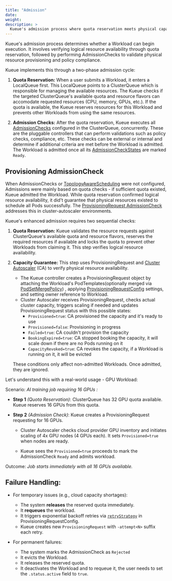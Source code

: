 ```yaml
---
title: "Admission"
date: 
weight: 
description: >
  Kueue's admission process where quota reservation meets physical capacity guarantees, using ProvisioningRequest for autoscaling integration.
---
```


Kueue's admission process determines whether a Workload can begin execution. It involves verifying logical resource availability through quota reservation, followed by performing AdmissionChecks to validate physical resource provisioning and policy compliance. 

Kueue implements this through a two-phase admission cycle: 

1. **Quota Reservation:** When a user submits a Workload, it enters a LocalQueue first. This LocalQueue points to a ClusterQueue which is responsible for managing the available resources. The Kueue checks if the targeted ClusterQueue's available quota and resource flavors can accomodate requested resources (CPU, memory, GPUs, etc.). If the quota is available, the Kueue reserves resources for this Workload and prevents other Workloads from using the same resources. 

2. **Admission Checks:** After the quota reservation, Kueue executes all [AdmissionChecks](/docs/concepts/admission_check) configured in the ClusterQueue, concurrently. These are the pluggable controllers that can perform validations such as policy checks, compliance, etc.
These checks can be external or internal and determine if additional criteria are met before the Workload is admitted. The Workload is admitted once all its [AdmissionCheckStates](/docs/concepts/admission_check/#admissioncheckstates) are marked `Ready`.

## Provisioning AdmissionCheck 

When AdmissionChecks or [TopologyAwareScheduling](docs/concepts/topology_aware_scheduling/) were not configured, Admissions were mainly based on quota checks - if sufficient quota existed, Kueue admitted the Workload. While quota reservation confirmed logical resource availability, it did't guarantee that physical resources existed to schedule all Pods successfully. The [ProvisioningRequest AdmissionCheck](/docs/admission-check-controllers/provisioning/) addresses this in cluster-autoscaler environments.

Kueue's enhanced admission requires two sequential checks:

1. **Quota Reservation:** Kueue validates the resource requests against ClusterQueue's available quota and resource flavors, reserves the required resources if available and locks the quota to prevent other Workloads from claiming it. This step verifies logical resource availability.
2. **Capacity Guarantee:** This step uses ProvisioningRequest and [Cluster Autoscaler](https://github.com/kubernetes/autoscaler/tree/master/cluster-autoscaler) (CA) to verify physical resource availability. 
    - The Kueue controller creates a ProvisioningRequest object by attaching the Workload's PodTemplates(optionally merged via [PodSetMergePolicy](/docs/admission-check-controllers/provisioning/#podset-merge-policy)) , applying [ProvisioningRequestConfig](/docs/admission-check-controllers/provisioning/#provisioningrequest-configuration) settings, and setting owner reference to Workload.
    - Cluster Autoscaler receives ProvisioningRequest, checks actual cluster capacity, triggers scaling if needed and updates ProvisioningRequest status with this possible states: 
      - `Provisioned=true`: CA provisioned the capacity and it's ready to use
      - `Provisioned=false`: Provisioning in progress
      - `Failed=true`:  CA couldn't provision the capacity
      - `BookingExpired=true`: CA stopped booking the capacity, it will scale down if there are no Pods running on it  
      - `CapacityRevoked=true`: CA revokes the capacity, if a Workload is running on it, it will be evicted
  
    These conditions only affect non-admitted Workloads. Once admitted, they are ignored.


Let's understand this with a real-world usage - GPU Workload:

Scenario: *AI training job requiring 16 GPUs :*

- **Step 1** *(Quota Reservation)*: ClusterQueue has 32 GPU quota available. Kueue reserves 16 GPUs from this quota.

- **Step 2** *(Admission Check)*: Kueue creates a ProvisioningRequest requesting for 16 GPUs. 
  - Cluster Autoscaler checks cloud provider GPU inventory and initiates scaling of 4x GPU nodes (4 GPUs each). It sets `Provisioned=true` when nodes are ready.

  - Kueue sees the `Provisioned=true` proceeds to mark the AdmissionCheck `Ready` and admits workload.

Outcome:
*Job starts immediately with all 16 GPUs available.*

## Failure Handling:

- For temporary issues (e.g., cloud capacity shortages):
  - The system **releases** the reserved quota immediately.
  - It **requeues** the workload.
  - It triggers exponential backoff retries via [`retryStrategy`](docs/admission-check-controllers/provisioning/#retry-strategy) in ProvisioningRequestConfig.
  - Kueue creates new `ProvisioningRequest` with `-attempt<N>` suffix each retry.

- For permanent failures:
  - The system marks the AdmissionCheck as `Rejected`
  - It evicts the Workload.
  - It releases the reserved quota. 
  - It deactivates the Workload and to requeue it, the user needs to set the `.status.active` field to `true`.
